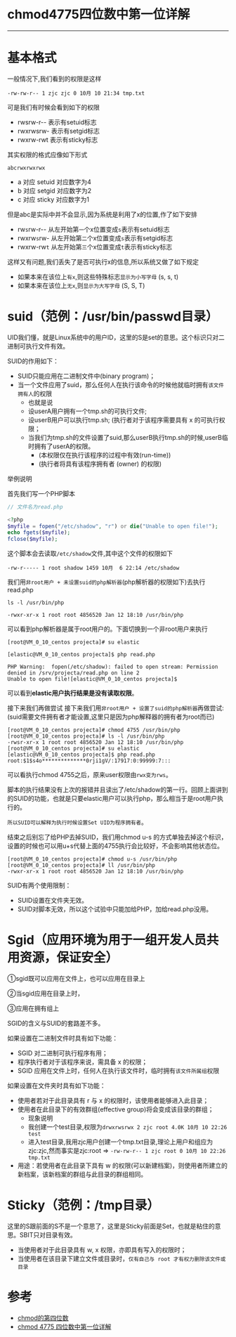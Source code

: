 # chmod4775四位数中第一位详解

----

# 基本格式

一般情况下,我们看到的权限是这样

```
-rw-rw-r-- 1 zjc zjc 0 10月 10 21:34 tmp.txt
```

可是我们有时候会看到如下的权限

+   rwsrw-r-- 表示有setuid标志
+   rwxrwsrw- 表示有setgid标志
+   rwxrw-rwt 表示有sticky标志

其实权限的格式应像如下形式

```
abcrwxrwxrwx
```

+   a 对应 setuid 对应数字为4
+   b 对应 setgid 对应数字为2
+   c 对应 sticky 对应数字为1

但是abc是实际中并不会显示,因为系统是利用了x的位置,作了如下安排

+   rw`s`rw-r-- 从左开始第`一`个x位置变成`s`表示有setuid标志
+   rwxrw`s`rw- 从左开始第`二`个x位置变成`s`表示有setgid标志
+   rwxrw-rw`t` 从左开始第`三`个x位置变成`t`表示有sticky标志

这样又有问题,我们丢失了是否可执行x的信息,所以系统又做了如下规定

+   如果本来在该位上`有x`,则这些特殊标志`显示为小写字母` (s, s, t)
+   如果本来在该位上`无x`,则`显示为大写字母` (S, S, T) 


# suid（范例：/usr/bin/passwd目录）

UID我们懂，就是Linux系统中的用户ID，这里的S是set的意思。这个标识只对二进制可执行文件有效。

SUID的作用如下：

+   SUID只能应用在二进制文件中(binary program)；
+   当一个文件应用了suid，那么任何人在执行该命令的时候他就临时拥有`该文件拥有人`的权限
    *   也就是说
    *   设userA用户拥有一个tmp.sh的可执行文件;
    *   设userB用户可以执行tmp.sh; (执行者对于该程序需要具有 x 的可执行权限；
    *   当我们为tmp.sh的文件设置了suid,那么userB执行tmp.sh的时候,userB临时拥有了userA的权限。
        -   (本权限仅在执行该程序的过程中有效(run-time))
        -   (执行者将具有该程序拥有者 (owner) 的权限)

举例说明

首先我们写一个PHP脚本

```php
// 文件名为read.php

<?php
$myfile = fopen("/etc/shadow", "r") or die("Unable to open file!");
echo fgets($myfile);
fclose($myfile);

```

这个脚本会去读取`/etc/shadow`文件,其中这个文件的权限如下

```
-rw-r----- 1 root shadow 1459 10月  6 22:14 /etc/shadow
```


我们用`非root用户 + 未设置suid的php解析器`(php解析器的权限如下)去执行read.php

```
ls -l /usr/bin/php

-rwxr-xr-x 1 root root 4856520 Jan 12 18:10 /usr/bin/php
```

可以看到php解析器是属于root用户的。下面切换到一个非root用户来执行

```
[root@VM_0_10_centos projecta]# su elastic

[elastic@VM_0_10_centos projecta]$ php read.php

PHP Warning:  fopen(/etc/shadow): failed to open stream: Permission denied in /srv/projecta/read.php on line 2
Unable to open file![elastic@VM_0_10_centos projecta]$
```

可以看到**elastic用户执行结果是没有读取权限**。

接下来我们再做尝试
接下来我们用`非root用户 + 设置了suid的php解析器`再做尝试: (suid需要文件拥有者才能设置,这里只是因为php解释器的拥有者为root而已)

```
[root@VM_0_10_centos projecta]# chmod 4755 /usr/bin/php
[root@VM_0_10_centos projecta]# ls -l /usr/bin/php
-rwsr-xr-x 1 root root 4856520 Jan 12 18:10 /usr/bin/php   
[root@VM_0_10_centos projecta]# su elastic
[elastic@VM_0_10_centos projecta]$ php read.php
root:$1$s4o**************0rji1gV/:17917:0:99999:7:::
```

可以看执行chmod 4755之后，原来user权限由`rwx变为rws`。

脚本的执行结果没有上次的报错并且读出了/etc/shadow的第一行。回顾上面讲到的SUID的功能，也就是只要elastic用户可以执行php，那么相当于是root用户执行的。

`所以SUID可以解释为执行时候设置Set UID为程序拥有者`。

结束之后别忘了给PHP去掉SUID，我们用chmod u-s 的方式单独去掉这个标识，设置的时候也可以用u+s代替上面的4755执行会比较好，不会影响其他状态位。

```
[root@VM_0_10_centos projecta]# chmod u-s /usr/bin/php
[root@VM_0_10_centos projecta]# ll /usr/bin/php
-rwxr-xr-x 1 root root 4856520 Jan 12 18:10 /usr/bin/php
```

SUID有两个使用限制：

+   SUID设置在文件夹无效。
+   SUID对脚本无效，所以这个试验中只能加给PHP，加给read.php没用。



# Sgid（应用环境为用于一组开发人员共用资源，保证安全）

 ①sgid既可以应用在文件上，也可以应用在目录上

②当sgid应用在目录上时，

③应用在拥有组上


SGID的含义与SUID的套路差不多。

如果设置在二进制文件时具有如下功能：

+   SGID 对二进制可执行程序有用；
+   程序执行者对于该程序来说，需具备 x 的权限；
+   SGID 应用在文件上时，任何人在执行该文件时，临时拥有`该文件所属组`权限

如果设置在文件夹时具有如下功能：

+   使用者若对于此目录具有 r 与 x 的权限时，该使用者能够进入此目录；
+   使用者在此目录下的有效群组(effective group)将会变成该目录的群组；
    *   现象说明
    *   我创建一个test目录,权限为`drwxrwsrwx 2 zjc root 4.0K 10月 10 22:26 test`
    *   进入test目录,我用zjc用户创建一个tmp.txt目录,理论上用户和组应为zjc:zjc,然而事实是zjc:root => `-rw-rw-r-- 1 zjc root 0 10月 10 22:26 tmp.txt`
+   用途：若使用者在此目录下具有 w 的权限(可以新建档案)，则使用者所建立的新档案，该新档案的群组与此目录的群组相同。

# Sticky（范例：/tmp目录）

这里的S跟前面的S不是一个意思了，这里是Sticky前面是Set，也就是粘住的意思。SBIT只对目录有效。

+   当使用者对于此目录具有 w, x 权限，亦即具有写入的权限时；
+   当使用者在该目录下建立文件或目录时，`仅有自己与 root 才有权力删除该文件或目录`


# 参考
+   [chmod的第四位数](https://czj.so/385/chmod%e7%9a%84%e7%ac%ac%e5%9b%9b%e4%bd%8d%e6%95%b0.html)
+   [chmod 4775 四位数中第一位详解](https://blog.csdn.net/u011616400/article/details/41212767)
